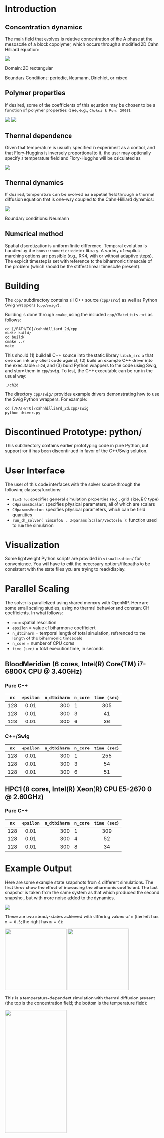# Introduction

## Concentration dynamics
The main field that evolves is relative concentration of the A phase at the mesoscale of a block copolymer, which occurs through a modified 2D Cahn Hilliard equation:

<img src="https://github.com/adegenna/cahnhilliard_2d/blob/master/cheqn.gif">

Domain: 2D rectangular

Boundary Conditions: periodic, Neumann, Dirichlet, or mixed

## Polymer properties

If desired, some of the coefficients of this equation may be chosen to be a function of polymer properties (see, e.g., `Choksi & Ren, 2003`):

<img src="https://github.com/adegenna/cahnhilliard_2d/blob/master/eps2_thermal.gif"> <img src="https://github.com/adegenna/cahnhilliard_2d/blob/master/sigma_thermal.gif">

## Thermal dependence

Given that temperature is usually specified in experiment as a control, and that Flory-Huggins is inversely proportional to it, the user may optionally specify a temperature field and Flory-Huggins will be calculated as:

<img src="https://github.com/adegenna/cahnhilliard_2d/blob/master/chi_thermal.gif">

## Thermal dynamics

If desired, temperature can be evolved as a spatial field through a thermal diffusion equation that is one-way coupled to the Cahn-Hilliard dynamics:

<img src="https://github.com/adegenna/cahnhilliard_2d/blob/master/thermal_eqn.gif">

Boundary conditions: Neumann

## Numerical method

Spatial discretization is uniform finite difference. Temporal evolution is handled by the `boost::numeric::odeint` library. A variety of explicit marching options are possible (e.g., RK4, with or without adaptive steps). The explicit timestep is set with reference to the biharmonic timescale of the problem (which should be the stiffest linear timescale present).

# Building
The `cpp/` subdirectory contains all C++ source (`cpp/src/`) as well as Python Swig wrappers (`cpp/swig/`).

Building is done through `cmake`, using the included `cpp/CMakeLists.txt` as follows: 

```shell
cd [/PATH/TO]/cahnhilliard_2d/cpp
mkdir build/
cd build/
cmake ../
make
```

This should (1) build all C++ source into the static library `libch_src.a` that one can link any client code against, (2) build an example C++ driver into the executable `ch2d`, and (3) build Python wrappers to the code using Swig, and store them in `cpp/swig`. To test, the C++ executable can be run in the usual way:

```shell
./ch2d
```

The directory `cpp/swig/` provides example drivers demonstrating how to use the Swig Python wrappers. For example:

```shell
cd [/PATH/TO]/cahnhilliard_2d/cpp/swig
python driver.py
```

# Discontinued Prototype: python/
This subdirectory contains earlier prototyping code in pure Python, but support for it has been discontinued in favor of the C++/Swig solution.

# User Interface

The user of this code interfaces with the solver source through the following classes/functions:

* `SimInfo`: specifies general simulation properties (e.g., grid size, BC type)
* `CHparamsScalar`: specifies physical parameters, all of which are scalars
* `CHparamsVector`: specifies physical parameters, which can be field quantities
* `run_ch_solver( SimInfo& , CHparams[Scalar/Vector]& )`: function used to run the simulation

# Visualization
Some lightweight Python scripts are provided in `visualization/` for convenience. You will have to edit the necessary options/filepaths to be consistent with the state files you are trying to read/display.

# Parallel Scaling
The solver is parallelized using shared memory with OpenMP. Here are some small scaling studies, using no thermal behavior and constant CH coefficients. In what follows:

* `nx` = spatial resolution
* `epsilon` = value of biharmonic coefficient
* `n_dtbiharm` = temporal length of total simulation, referenced to the length of the biharmonic timescale
* `n_core` = number of CPU cores
* `time (sec)` = total execution time, in seconds

## BloodMeridian (6 cores, Intel(R) Core(TM) i7-6800K CPU @ 3.40GHz)

### Pure C++
| `nx`          | `epsilon`     | `n_dtbiharm`  | `n_core`      | `time (sec)`  |
| ------------- |:-------------:| -------------:| ------------- |:-------------:|
| 128           | 0.01          | 300           | 1             | 305           |
| 128           | 0.01          | 300           | 3             | 41            |
| 128           | 0.01          | 300           | 6             | 36            |

### C++/Swig
| `nx`          | `epsilon`     | `n_dtbiharm`  | `n_core`      | `time (sec)`  |
| ------------- |:-------------:| -------------:| ------------- |:-------------:|
| 128           | 0.01          | 300           | 1             | 255           |
| 128           | 0.01          | 300           | 3             | 54            |
| 128           | 0.01          | 300           | 6             | 51            |

## HPC1 (8 cores, Intel(R) Xeon(R) CPU E5-2670 0 @ 2.60GHz)

### Pure C++
| `nx`          | `epsilon`     | `n_dtbiharm`  | `n_core`      | `time (sec)`  |
| ------------- |:-------------:| -------------:| ------------- |:-------------:|
| 128           | 0.01          | 300           | 1             | 309           |
| 128           | 0.01          | 300           | 4             | 52            |
| 128           | 0.01          | 300           | 8             | 34            |

# Example Output
Here are some example state snapshots from 4 different simulations. The first three show the effect of increasing the biharmonic coefficient. The last snapshot is taken from the same system as that which produced the second snapshot, but with more noise added to the dynamics.

<img src="https://github.com/adegenna/cahnhilliard_2d/blob/master/ch2d.png">

These are two steady-states achieved with differing values of `m` (the left has `m = 0.5`; the right has `m = 0`):

<img src="https://github.com/adegenna/cahnhilliard_2d/blob/master/ch_nonthermal.png" width="200" height="200"> <img src="https://github.com/adegenna/cahnhilliard_2d/blob/master/ch_nonthermal_2.png" width="200" height="200">

This is a temperature-dependent simulation with thermal diffusion present (the top is the concentration field; the bottom is the temperature field):

<img src="https://github.com/adegenna/cahnhilliard_2d/blob/master/ch_thermal.png" width="200" height="400">
